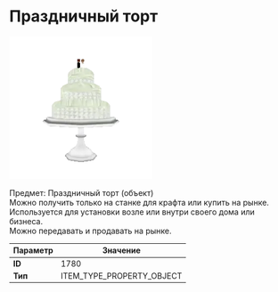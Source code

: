 # Праздничный торт

![Item Image](../img/1780.webp?raw=true)

Предмет: Праздничный торт (объект)<br>Можно получить только на станке для крафта или купить на рынке.<br>Используется для установки возле или внутри своего дома или бизнеса.<br>Можно передавать и продавать на рынке.


| Параметр | Значение |
|----------|----------|
| **ID** | 1780 |
| **Тип** | ITEM_TYPE_PROPERTY_OBJECT |

